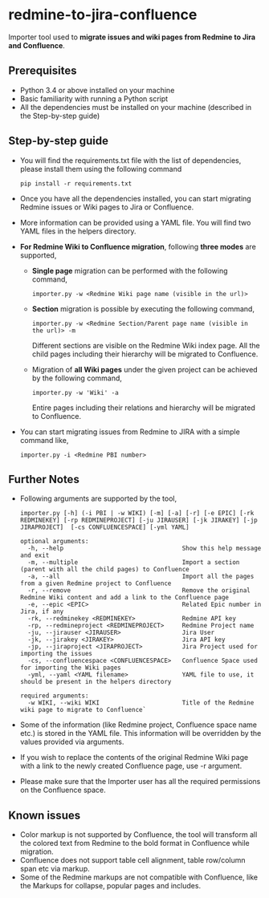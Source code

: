 # redmine-to-jira-confluence
Importer tool used to **migrate issues and wiki pages from Redmine to Jira and Confluence**.

## Prerequisites 
 * Python 3.4 or above installed on your machine
 * Basic familiarity with running a Python script
 * All the dependencies must be installed on your machine (described in the Step-by-step guide)


## Step-by-step guide

 * You will find the requirements.txt file with the list of dependencies, please install them using the following command
   
   `pip install -r requirements.txt`
   
 * Once you have all the dependencies installed, you can start migrating Redmine issues or Wiki pages to Jira or Confluence.
 * More information can be provided using a YAML file. You will find two YAML files in the helpers directory.
 * **For Redmine Wiki to Confluence migration**, following **three modes** are supported,
    
   -  **Single page** migration can be performed with the following command,
    
      `importer.py -w <Redmine Wiki page name (visible in the url)>`
   
   -  **Section** migration is possible by executing the following command,

      `importer.py -w <Redmine Section/Parent page name (visible in the url)> -m`
    
      Different sections are visible on the Redmine Wiki index page.  All the child pages including their hierarchy will be migrated to Confluence.

   -  Migration of **all Wiki pages** under the given project can be achieved by the following command,

      `importer.py -w 'Wiki' -a`
   
      Entire pages including their relations and hierarchy will be migrated to Confluence.

* You can start migrating issues from Redmine to JIRA with a simple command like,

     `importer.py -i <Redmine PBI number>`

## Further Notes

* Following arguments are supported by the tool,

    `importer.py [-h] (-i PBI | -w WIKI) [-m] [-a] [-r] [-e EPIC] [-rk REDMINEKEY] [-rp REDMINEPROJECT] [-ju JIRAUSER] [-jk JIRAKEY] [-jp JIRAPROJECT] 
    [-cs CONFLUENCESPACE] [-yml YAML]`
 
      optional arguments:
        -h, --help                                 Show this help message and exit 
        -m, --multiple                             Import a section (parent with all the child pages) to Confluence
        -a, --all                                  Import all the pages from a given Redmine project to Confluence
        -r, --remove                               Remove the original Redmine Wiki content and add a link to the Confluence page
        -e, --epic <EPIC>                          Related Epic number in Jira, if any
        -rk, --redminekey <REDMINEKEY>             Redmine API key
        -rp, --redmineproject <REDMINEPROJECT>     Redmine Project name
        -ju, --jirauser <JIRAUSER>                 Jira User
        -jk, --jirakey <JIRAKEY>                   Jira API key
        -jp, --jiraproject <JIRAPROJECT>           Jira Project used for importing the issues
        -cs, --confluencespace <CONFLUENCESPACE>   Confluence Space used for importing the Wiki pages
        -yml, --yaml <YAML filename>               YAML file to use, it should be present in the helpers directory

      required arguments:
        -w WIKI, --wiki WIKI                       Title of the Redmine wiki page to migrate to Confluence`

* Some of the information (like Redmine project, Confluence space name etc.) is stored in the YAML file. This information will be overridden by the values provided via arguments. 
* If you wish to replace the contents of the original Redmine Wiki page with a link to the newly created Confluence page, use -r argument.
* Please make sure that the Importer user has all the required permissions on the Confluence space.

## Known issues
* Color markup is not supported by Confluence, the tool will transform all the colored text from Redmine to the bold format in Confluence while migration.
* Confluence does not support table cell alignment, table row/column span etc via markup.
* Some of the Redmine markups are not compatible with Confluence, like the Markups for collapse, popular pages and includes.
